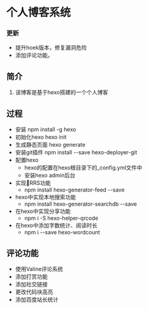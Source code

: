 # 个人博客系统

### 更新
- 提升hoek版本，修复漏洞危险
- 添加评论功能。
## 简介
1. 该博客是基于hexo搭建的一个个人博客
## 过程
- 安装
    npm install -g hexo
- 初始化hexo
    hexo init
- 生成静态页面
    hexo generate
- 安装git插件
    npm install --save hexo-deployer-git
- 配置hexo
    - hexo的配置在hexo根目录下的_config.yml文件中
    - 安装hexo admin后台
- 实现RRS功能
    - npm install hexo-generator-feed --save
- hexo中实现本地搜索功能
    - npm install hexo-generator-searchdb --save
- 在hexo中实现分享功能
    - npm i -S hexo-helper-qrcode
- 在hexo中添加字数统计、阅读时长
    - npm i --save hexo-wordcount

## 评论功能
- 使用Valine评论系统
- 添加打赏功能
- 添加社交链接
- 更改代码块高亮
- 添加百度站长统计